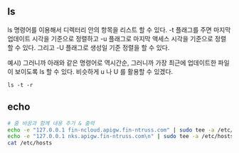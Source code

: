## ls
ls 명령어를 이용해서 디렉터리 안의 항목을 리스트 할 수 있다. -t 플래그를 주면 마지막 업데이트 시각을 기준으로 정렬하고 -u 플래그로 마지막 액세스 시각을 기준으로 정렬할 수 있다. 그리고 -U 플래그로 생성일 기준 정렬을 할 수 있다.

예시)
그러니까 아래와 같은 명령어로 역시간순, 그러니까 가장 최근에 업데이트한 파일이 보이도록 ls 할 수 있다. 비슷하게 u 나 U 를 활용할 수 있겠다.

```
ls -t -r
```

## echo
```bash
# 줄 바꿈과 함께 내용 추가 & 출력
echo -e "127.0.0.1 fin-ncloud.apigw.fin-ntruss.com" | sudo tee -a /etc/hosts
echo -e "127.0.0.1 nks.apigw.fin-ntruss.com\n" | sudo tee -a /etc/hosts
cat /etc/hosts 
```

